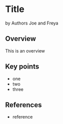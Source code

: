 # Title

by Authors Joe and Freya

## Overview

This is an overview

## Key points

* one
* two
* three

## References

* reference

